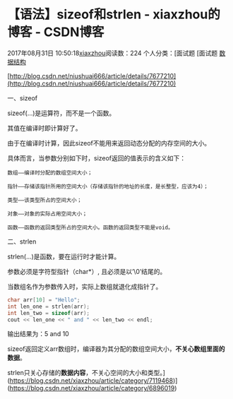 # 【语法】sizeof和strlen - xiaxzhou的博客 - CSDN博客





2017年08月31日 10:50:18[xiaxzhou](https://me.csdn.net/xiaxzhou)阅读数：224
个人分类：[面试题																[面试题																[数据结构](https://blog.csdn.net/xiaxzhou/article/category/7119623)




[http://blog.csdn.net/niushuai666/article/details/7677210](http://blog.csdn.net/niushuai666/article/details/7677210)

一、sizeof

sizeof(…)是运算符，而不是一个函数。

其值在编译时即计算好了。 

由于在编译时计算，因此sizeof不能用来返回动态分配的内存空间的大小。

具体而言，当参数分别如下时，sizeof返回的值表示的含义如下： 

    数组——编译时分配的数组空间大小； 

    指针——存储该指针所用的空间大小（存储该指针的地址的长度，是长整型，应该为4）； 

    类型——该类型所占的空间大小； 

    对象——对象的实际占用空间大小； 

    函数——函数的返回类型所占的空间大小。函数的返回类型不能是void。
二、strlen

strlen(…)是函数，要在运行时才能计算。

参数必须是字符型指针（char*）, 且必须是以’\0’结尾的。 

当数组名作为参数传入时，实际上数组就退化成指针了。

```cpp
char arr[10] = "Hello";
int len_one = strlen(arr);
int len_two = sizeof(arr); 
cout << len_one << " and " << len_two << endl;
```

输出结果为：5 and 10

sizeof返回定义arr数组时，编译器为其分配的数组空间大小，**不关心数组里面的数据**。 

strlen只关心存储的**数据内容**，不关心空间的大小和类型。](https://blog.csdn.net/xiaxzhou/article/category/7119468)](https://blog.csdn.net/xiaxzhou/article/category/6896019)





